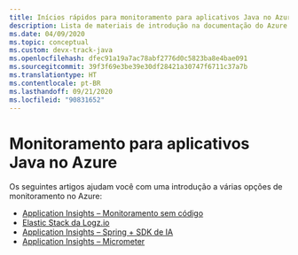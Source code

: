 ```yaml
---
title: Inícios rápidos para monitoramento para aplicativos Java no Azure
description: Lista de materiais de introdução na documentação do Azure para monitoramento para aplicativos Java.
ms.date: 04/09/2020
ms.topic: conceptual
ms.custom: devx-track-java
ms.openlocfilehash: dfec91a19a7ac78abf2776d0c5823ba8e4bae091
ms.sourcegitcommit: 39f3f69e3be39e30df28421a30747f6711c37a7b
ms.translationtype: HT
ms.contentlocale: pt-BR
ms.lasthandoff: 09/21/2020
ms.locfileid: "90831652"
---
```

# <a name="monitoring-for-java-apps-on-azure"></a>Monitoramento para aplicativos Java no Azure

Os seguintes artigos ajudam você com uma introdução a várias opções de monitoramento no Azure:

- [Application Insights – Monitoramento sem código](/azure/azure-monitor/app/java-in-process-agent)
- [Elastic Stack da Logz.io](../fundamentals/java-get-started-with-logzio.md)
- [Application Insights – Spring + SDK de IA](../spring-framework/configure-spring-boot-java-applicationinsights.md)
- [Application Insights – Micrometer](/azure/azure-monitor/app/micrometer-java)